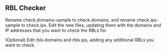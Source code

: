 RBL Checker
-----------
Rename check.domains-sample to check.domains, and rename check.ips-sample to check.ips. Edit the new files, updating them with the domains and IP addresses that you want to check the RBLs for.

(Optional) Edit rbls.domains and rbls.ips, adding any additional RBLs you want to check.

